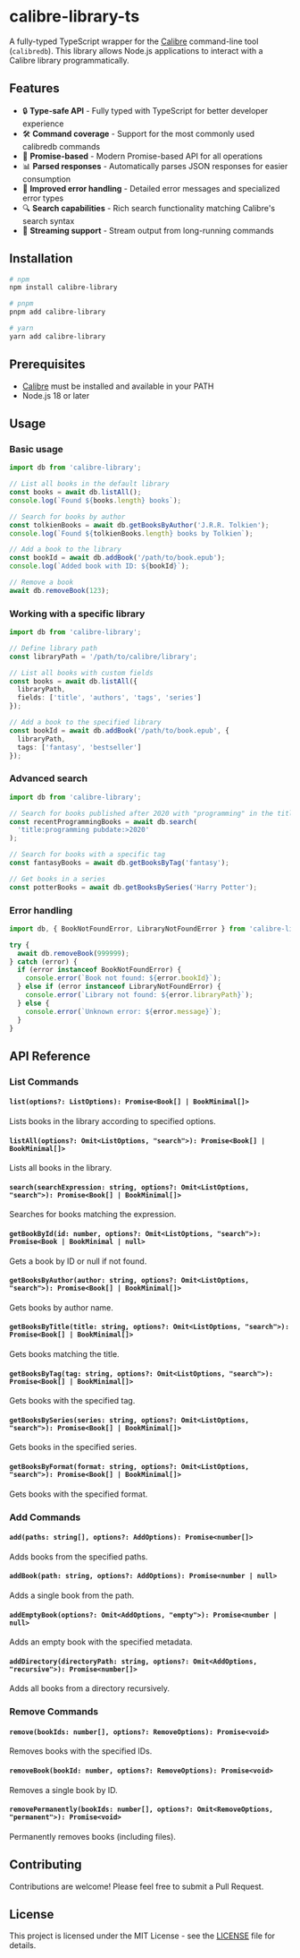 # calibre-library-ts

A fully-typed TypeScript wrapper for the [Calibre](https://calibre-ebook.com/) command-line tool (`calibredb`). This library allows Node.js applications to interact with a Calibre library programmatically.

## Features

- 🔒 **Type-safe API** - Fully typed with TypeScript for better developer experience
- 🛠️ **Command coverage** - Support for the most commonly used calibredb commands
- 🔄 **Promise-based** - Modern Promise-based API for all operations
- 📊 **Parsed responses** - Automatically parses JSON responses for easier consumption
- 🐞 **Improved error handling** - Detailed error messages and specialized error types
- 🔍 **Search capabilities** - Rich search functionality matching Calibre's search syntax
- 🔄 **Streaming support** - Stream output from long-running commands

## Installation

```bash
# npm
npm install calibre-library

# pnpm
pnpm add calibre-library

# yarn
yarn add calibre-library
```

## Prerequisites

- [Calibre](https://calibre-ebook.com/) must be installed and available in your PATH
- Node.js 18 or later

## Usage

### Basic usage

```typescript
import db from 'calibre-library';

// List all books in the default library
const books = await db.listAll();
console.log(`Found ${books.length} books`);

// Search for books by author
const tolkienBooks = await db.getBooksByAuthor('J.R.R. Tolkien');
console.log(`Found ${tolkienBooks.length} books by Tolkien`);

// Add a book to the library
const bookId = await db.addBook('/path/to/book.epub');
console.log(`Added book with ID: ${bookId}`);

// Remove a book
await db.removeBook(123);
```

### Working with a specific library

```typescript
import db from 'calibre-library';

// Define library path
const libraryPath = '/path/to/calibre/library';

// List all books with custom fields
const books = await db.listAll({
  libraryPath,
  fields: ['title', 'authors', 'tags', 'series']
});

// Add a book to the specified library
const bookId = await db.addBook('/path/to/book.epub', { 
  libraryPath,
  tags: ['fantasy', 'bestseller']
});
```

### Advanced search

```typescript
import db from 'calibre-library';

// Search for books published after 2020 with "programming" in the title
const recentProgrammingBooks = await db.search(
  'title:programming pubdate:>2020'
);

// Search for books with a specific tag
const fantasyBooks = await db.getBooksByTag('fantasy');

// Get books in a series
const potterBooks = await db.getBooksBySeries('Harry Potter');
```

### Error handling

```typescript
import db, { BookNotFoundError, LibraryNotFoundError } from 'calibre-library';

try {
  await db.removeBook(999999);
} catch (error) {
  if (error instanceof BookNotFoundError) {
    console.error(`Book not found: ${error.bookId}`);
  } else if (error instanceof LibraryNotFoundError) {
    console.error(`Library not found: ${error.libraryPath}`);
  } else {
    console.error(`Unknown error: ${error.message}`);
  }
}
```

## API Reference

### List Commands

#### `list(options?: ListOptions): Promise<Book[] | BookMinimal[]>`

Lists books in the library according to specified options.

#### `listAll(options?: Omit<ListOptions, "search">): Promise<Book[] | BookMinimal[]>`

Lists all books in the library.

#### `search(searchExpression: string, options?: Omit<ListOptions, "search">): Promise<Book[] | BookMinimal[]>`

Searches for books matching the expression.

#### `getBookById(id: number, options?: Omit<ListOptions, "search">): Promise<Book | BookMinimal | null>`

Gets a book by ID or null if not found.

#### `getBooksByAuthor(author: string, options?: Omit<ListOptions, "search">): Promise<Book[] | BookMinimal[]>`

Gets books by author name.

#### `getBooksByTitle(title: string, options?: Omit<ListOptions, "search">): Promise<Book[] | BookMinimal[]>`

Gets books matching the title.

#### `getBooksByTag(tag: string, options?: Omit<ListOptions, "search">): Promise<Book[] | BookMinimal[]>`

Gets books with the specified tag.

#### `getBooksBySeries(series: string, options?: Omit<ListOptions, "search">): Promise<Book[] | BookMinimal[]>`

Gets books in the specified series.

#### `getBooksByFormat(format: string, options?: Omit<ListOptions, "search">): Promise<Book[] | BookMinimal[]>`

Gets books with the specified format.

### Add Commands

#### `add(paths: string[], options?: AddOptions): Promise<number[]>`

Adds books from the specified paths.

#### `addBook(path: string, options?: AddOptions): Promise<number | null>`

Adds a single book from the path.

#### `addEmptyBook(options?: Omit<AddOptions, "empty">): Promise<number | null>`

Adds an empty book with the specified metadata.

#### `addDirectory(directoryPath: string, options?: Omit<AddOptions, "recursive">): Promise<number[]>`

Adds all books from a directory recursively.

### Remove Commands

#### `remove(bookIds: number[], options?: RemoveOptions): Promise<void>`

Removes books with the specified IDs.

#### `removeBook(bookId: number, options?: RemoveOptions): Promise<void>`

Removes a single book by ID.

#### `removePermanently(bookIds: number[], options?: Omit<RemoveOptions, "permanent">): Promise<void>`

Permanently removes books (including files).

## Contributing

Contributions are welcome! Please feel free to submit a Pull Request.

## License

This project is licensed under the MIT License - see the [LICENSE](LICENSE) file for details.
